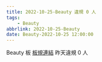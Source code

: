 ```yaml
---
title: 2022-10-25-Beauty 違規 0 人
tags:
    - Beauty
abbrlink: 2022-10-25-Beauty
date: Beauty-2022-10-25 12:00:00
---
```

Beauty 板 [板規連結](https://www.ptt.cc/bbs/Beauty/M.1630069980.A.84B.html)
昨天違規 0 人
